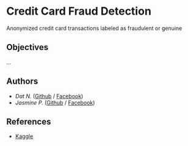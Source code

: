 # Credit Card Fraud Detection
Anonymized credit card transactions labeled as fraudulent or genuine

## Objectives
...

## Authors 
- *Dat N.* ([Github](https://github.com/hudavn) / [Facebook](https://facebook.com/iamhudaaaaa))
- *Jasmine P.* ([Github](https://github.com/Jasminephannd) / [Facebook](https://www.facebook.com/nguyenngocdoanphan0406))

## References
- [Kaggle](https://www.kaggle.com/mlg-ulb/creditcardfraud)
